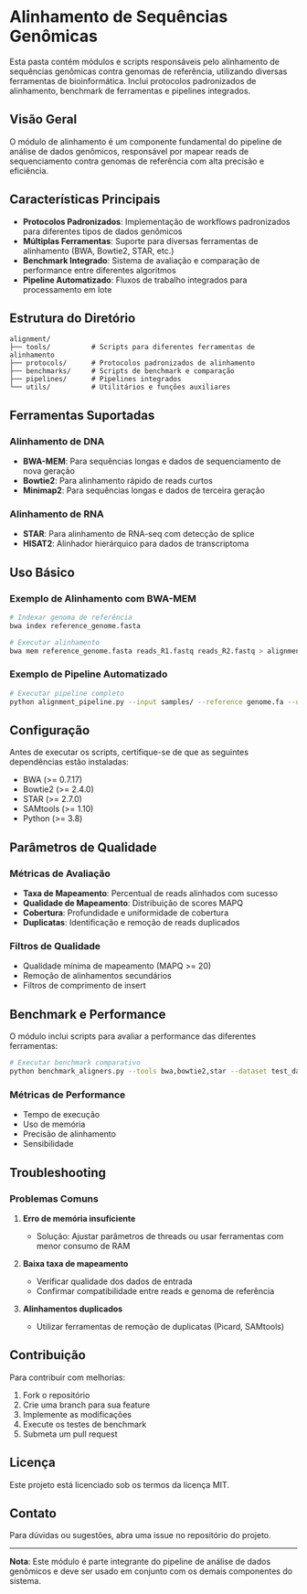 # Alinhamento de Sequências Genômicas

Esta pasta contém módulos e scripts responsáveis pelo alinhamento de sequências genômicas contra genomas de referência, utilizando diversas ferramentas de bioinformática. Inclui protocolos padronizados de alinhamento, benchmark de ferramentas e pipelines integrados.

## Visão Geral

O módulo de alinhamento é um componente fundamental do pipeline de análise de dados genômicos, responsável por mapear reads de sequenciamento contra genomas de referência com alta precisão e eficiência.

## Características Principais

- **Protocolos Padronizados**: Implementação de workflows padronizados para diferentes tipos de dados genômicos
- **Múltiplas Ferramentas**: Suporte para diversas ferramentas de alinhamento (BWA, Bowtie2, STAR, etc.)
- **Benchmark Integrado**: Sistema de avaliação e comparação de performance entre diferentes algoritmos
- **Pipeline Automatizado**: Fluxos de trabalho integrados para processamento em lote

## Estrutura do Diretório

```
alignment/
├── tools/          # Scripts para diferentes ferramentas de alinhamento
├── protocols/      # Protocolos padronizados de alinhamento
├── benchmarks/     # Scripts de benchmark e comparação
├── pipelines/      # Pipelines integrados
└── utils/          # Utilitários e funções auxiliares
```

## Ferramentas Suportadas

### Alinhamento de DNA
- **BWA-MEM**: Para sequências longas e dados de sequenciamento de nova geração
- **Bowtie2**: Para alinhamento rápido de reads curtos
- **Minimap2**: Para sequências longas e dados de terceira geração

### Alinhamento de RNA
- **STAR**: Para alinhamento de RNA-seq com detecção de splice
- **HISAT2**: Alinhador hierárquico para dados de transcriptoma

## Uso Básico

### Exemplo de Alinhamento com BWA-MEM

```bash
# Indexar genoma de referência
bwa index reference_genome.fasta

# Executar alinhamento
bwa mem reference_genome.fasta reads_R1.fastq reads_R2.fastq > alignment.sam
```

### Exemplo de Pipeline Automatizado

```bash
# Executar pipeline completo
python alignment_pipeline.py --input samples/ --reference genome.fa --output results/
```

## Configuração

Antes de executar os scripts, certifique-se de que as seguintes dependências estão instaladas:

- BWA (>= 0.7.17)
- Bowtie2 (>= 2.4.0)
- STAR (>= 2.7.0)
- SAMtools (>= 1.10)
- Python (>= 3.8)

## Parâmetros de Qualidade

### Métricas de Avaliação
- **Taxa de Mapeamento**: Percentual de reads alinhados com sucesso
- **Qualidade de Mapeamento**: Distribuição de scores MAPQ
- **Cobertura**: Profundidade e uniformidade de cobertura
- **Duplicatas**: Identificação e remoção de reads duplicados

### Filtros de Qualidade
- Qualidade mínima de mapeamento (MAPQ >= 20)
- Remoção de alinhamentos secundários
- Filtros de comprimento de insert

## Benchmark e Performance

O módulo inclui scripts para avaliar a performance das diferentes ferramentas:

```bash
# Executar benchmark comparativo
python benchmark_aligners.py --tools bwa,bowtie2,star --dataset test_data/
```

### Métricas de Performance
- Tempo de execução
- Uso de memória
- Precisão de alinhamento
- Sensibilidade

## Troubleshooting

### Problemas Comuns

1. **Erro de memória insuficiente**
   - Solução: Ajustar parâmetros de threads ou usar ferramentas com menor consumo de RAM

2. **Baixa taxa de mapeamento**
   - Verificar qualidade dos dados de entrada
   - Confirmar compatibilidade entre reads e genoma de referência

3. **Alinhamentos duplicados**
   - Utilizar ferramentas de remoção de duplicatas (Picard, SAMtools)

## Contribuição

Para contribuir com melhorias:

1. Fork o repositório
2. Crie uma branch para sua feature
3. Implemente as modificações
4. Execute os testes de benchmark
5. Submeta um pull request

## Licença

Este projeto está licenciado sob os termos da licença MIT.

## Contato

Para dúvidas ou sugestões, abra uma issue no repositório do projeto.

---

**Nota**: Este módulo é parte integrante do pipeline de análise de dados genômicos e deve ser usado em conjunto com os demais componentes do sistema.
